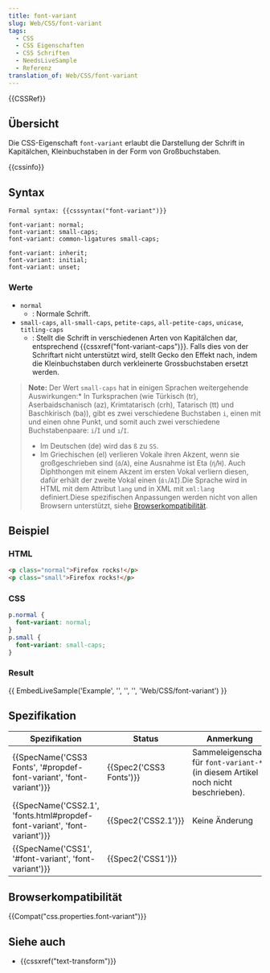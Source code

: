 ```yaml
---
title: font-variant
slug: Web/CSS/font-variant
tags:
  - CSS
  - CSS Eigenschaften
  - CSS Schriften
  - NeedsLiveSample
  - Referenz
translation_of: Web/CSS/font-variant
---
```

{{CSSRef}}

## Übersicht

Die CSS-Eigenschaft `font-variant` erlaubt die Darstellung der Schrift in Kapitälchen, Kleinbuchstaben in der Form von Großbuchstaben.

{{cssinfo}}

## Syntax

    Formal syntax: {{csssyntax("font-variant")}}

    font-variant: normal;
    font-variant: small-caps;
    font-variant: common-ligatures small-caps;

    font-variant: inherit;
    font-variant: initial;
    font-variant: unset;

### Werte

- `normal`
  - : Normale Schrift.
- `small-caps`, `all-small-caps`, `petite-caps`, `all-petite-caps`, `unicase`, `titling-caps`
  - : Stellt die Schrift in verschiedenen Arten von Kapitälchen dar, entsprechend {{cssxref("font-variant-caps")}}.
    Falls dies von der Schriftart nicht unterstützt wird, stellt Gecko den Effekt nach, indem die Kleinbuchstaben durch verkleinerte Grossbuchstaben ersetzt werden.

> **Note:** Der Wert `small-caps` hat in einigen Sprachen weitergehende Auswirkungen:\* In Turksprachen (wie Türkisch (tr), Aserbaidschanisch (az), Krimtatarisch (crh), Tatarisch (tt) und Baschkirisch (ba)), gibt es zwei verschiedene Buchstaben `i`, einen mit und einen ohne Punkt, und somit auch zwei verschiedene Buchstabenpaare: `i`/`İ` und `ı`/`I`.
>
> - Im Deutschen (de) wird das `ß` zu `SS`.
> - Im Griechischen (el) verlieren Vokale ihren Akzent, wenn sie großgeschrieben sind (`ά`/`Α`), eine Ausnahme ist Eta (`ή`/`Ή`). Auch Diphthongen mit einem Akzent im ersten Vokal verliern diesen, dafür erhält der zweite Vokal einen (`άι`/`ΑΪ`).Die Sprache wird in HTML mit dem Attribut `lang` und in XML mit `xml:lang` definiert.Diese spezifischen Anpassungen werden nicht von allen Browsern unterstützt, siehe [Browserkompatibilität](/de/docs/CSS/text-transform#Browser_compatibility "https://developer.mozilla.org/en-US/docs/CSS/text-transform#Browser_compatibility").

## Beispiel

### HTML

```html
<p class="normal">Firefox rocks!</p>
<p class="small">Firefox rocks!</p>
```

### CSS

```css
p.normal {
  font-variant: normal;
}
p.small {
  font-variant: small-caps;
}
```

### Result

{{ EmbedLiveSample('Example', '', '', '', 'Web/CSS/font-variant') }}

## Spezifikation

| Spezifikation                                                                                    | Status                           | Anmerkung                                                                          |
| ------------------------------------------------------------------------------------------------ | -------------------------------- | ---------------------------------------------------------------------------------- |
| {{SpecName('CSS3 Fonts', '#propdef-font-variant', 'font-variant')}}         | {{Spec2('CSS3 Fonts')}} | Sammeleigenschaft für `font-variant-*` (in diesem Artikel noch nicht beschrieben). |
| {{SpecName('CSS2.1', 'fonts.html#propdef-font-variant', 'font-variant')}} | {{Spec2('CSS2.1')}}         | Keine Änderung                                                                     |
| {{SpecName('CSS1', '#font-variant', 'font-variant')}}                         | {{Spec2('CSS1')}}         |                                                                                    |

## Browserkompatibilität

{{Compat("css.properties.font-variant")}}

## Siehe auch

- {{cssxref("text-transform")}}
